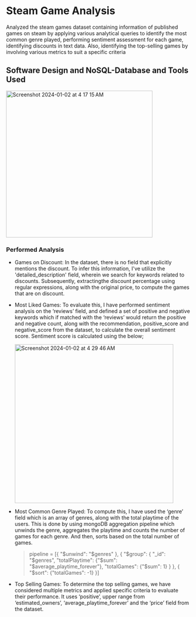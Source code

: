 # Steam Game Analysis
Analyzed the steam games dataset containing information of published games on steam by applying various analytical queries to identify the most common genre played, performing sentiment assessment for each game, identifying discounts in text data. Also, identifying the top-selling games by involving various metrics to suit a specific criteria

## Software Design and NoSQL-Database and Tools Used
<img width="400" alt="Screenshot 2024-01-02 at 4 17 15 AM" src="https://github.com/achaud25/steam-game-analysis/assets/113392203/fe1d75f6-e4af-4303-b248-862f539fc9e6">

### Performed Analysis
- Games on Discount: In the dataset, there is no field that explicitly mentions the discount. To infer this information, I've utilize the 'detailed_description' field, wherein we search for keywords related to discounts. Subsequently, extractingthe discount percentage using regular expressions, along with the original price, to compute the games that are on
discount.

- Most Liked Games: To evaluate this, I have performed sentiment analysis on the ‘reviews’ field, and defined a set of positive and negative keywords which if matched with the ‘reviews’ would return the positive and negative count, along with the recommendation, positive_score and negative_score from the dataset, to calculate the overall sentiment score.
Sentiment score is calculated using the below;

  <img width="433" alt="Screenshot 2024-01-02 at 4 29 46 AM" src="https://github.com/achaud25/steam-game-analysis/assets/113392203/46e1f70a-36db-43a9-b4b2-f7e52c14d252">

-  Most Common Genre Played: To compute this, I have used the ‘genre’ field which is an array of genres, along with the total playtime of the users. This is done by using mongoDB aggregation pipeline which unwinds the genre, aggregates the playtime and counts the number of games for each genre. And then, sorts based on the total number of games.
   > pipeline = [{ "$unwind": "$genres" }, { "$group": { "_id": "$genres", "totalPlaytime": {"$sum": "$average_playtime_forever"}, "totalGames": {"$sum": 1} } }, { "$sort": {"totalGames": -1} }]

- Top Selling Games: To determine the top selling games, we have considered multiple metrics and applied specific criteria to evaluate their performance. It uses ‘positive’, upper range from ‘estimated_owners’, ‘average_playtime_forever’ and the ‘price’ field from the dataset.
